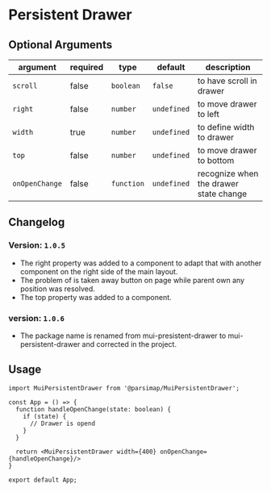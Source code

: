# Persistent Drawer

## Optional Arguments

| argument       | required | type       | default     | description                            |
|----------------|----------|------------|-------------|----------------------------------------|
| `scroll`       | false    | `boolean`  | `false`     | to have scroll in drawer               |
| `right`        | false    | `number`   | `undefined` | to move drawer to left                 |
| `width`        | true     | `number`   | `undefined` | to define width to drawer              |
| `top`          | false    | `number`   | `undefined` | to move drawer to bottom               |
| `onOpenChange` | false    | `function` | `undefined` | recognize when the drawer state change |

## Changelog

### Version: `1.0.5`

* The right property was added to a component to adapt that with another component on the right side of the main
  layout.
* The problem of is taken away button on page while parent own any position was resolved.
* The top property was added to a component.

### version: `1.0.6`

* The package name is renamed from mui-presistent-drawer to mui-persistent-drawer and corrected in the project.

## Usage

```tsx
import MuiPersistentDrawer from '@parsimap/MuiPersistentDrawer';

const App = () => {
  function handleOpenChange(state: boolean) {
    if (state) {
      // Drawer is opend 
    }
  }

  return <MuiPersistentDrawer width={400} onOpenChange={handleOpenChange}/>
}

export default App;
```